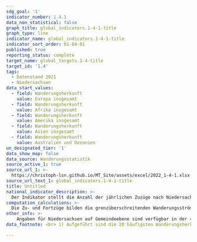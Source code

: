 ```yaml
---
sdg_goal: '1'
indicator_number: 1.4.1
data_non_statistical: false
graph_title: global_indicators.1-4-1-title
graph_type: line
indicator_name: global_indicators.1-4-1-title
indicator_sort_order: 01-04-01
published: true
reporting_status: complete
target_name: global_targets.1-4-title
target_id: '1.4'
tags:
  - Datenstand 2021
  - Niedersachsen
data_start_values:
  - field: Wanderungsherkunft
    value: Europa insgesamt
  - field: Wanderungsherkunft
    value: Afrika insgesamt
  - field: Wanderungsherkunft
    value: Amerika insgesamt
  - field: Wanderungsherkunft
    value: Asien insgesamt
  - field: Wanderungsherkunft
    value: Australien und Ozeanien
un_designated_tier: '1'
data_show_map: false
data_source: Wanderungsstatistik
source_active_1: true
source_url_1: >-
  https://christoph-lsn.github.io/MT_Site/assets/excel/2022_1-4-1.xlsx
source_url_text_1: global_indicators.1-4-1-title
title: Untitled
national_indicator_description: >-
  Der Indikator stellt die Anzahl der jährlichen Zuzüge nach Niedersachsen aus dem Ausland (=über die Bundesgrenzen) nach dem Land der Wanderungsherkunft dar. Darüber hinaus werden die Zuzüge aus den Kontinenten aggregiert dargestellt.
computation_calculations: >-
  Die Zu- und Fortzüge bilden die grenzüberschreitenden Wanderungsströme zwischen Niedersachsen und dem Ausland nach demographischen Merkmalen ab. Die Kennzahl stellt das Ausmaß der Zuwanderung nach Niedersachsen dar. Die Daten liegen differenziert nach Wanderungsherkunft vor. Daten über Zuzüge aus dem Ausland und die Fortzüge in das Ausland sind aussagekräftige Kennzahlen zum Wanderungsgeschehen. Sie basieren auf Angaben der Meldebehörden. Die Werte werden nach dem Land des Wanderungsziels ausgewiesen.
other_info: >-
    Angaben für Niedersachsen auf Gemeindeebene sind verfügbar in der <a href="https://www1.nls.niedersachsen.de/statistik/default.asp" target="_blank">LSN-Online Datenbank</a> (Statistische Erhebung > 120 Wanderungsstatistik) sowie bundesweit in der <a href="https://www.regionalstatistik.de/genesis/online/logon" target="_blank">Regionaldatenbank Deutschland</a>. Methodische Erläuterungen finden sich fortlaufend in dem jährlich erscheinenden <a href="https://www.statistik.niedersachsen.de/startseite/veroffentlichungen/statistische_berichte/statistische-berichte-niedersachsen-87713.html" target="_blank">Statistische Berichten</a> Niedersachsen A III 1, Wanderungen.
data_footnote: <br> 1) Aufgeführt sind die 20 häufigsten Wanderungsherkunftsländer. Die Werte für "Staatenlos" sowie "ungeklärt" werden in Sonstige Ziele geführt.

---
```

